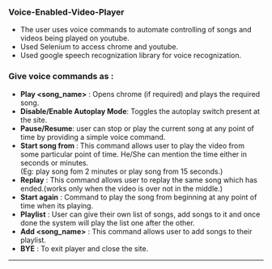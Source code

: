 ### Voice-Enabled-Video-Player
- The user uses voice commands to automate controlling of songs and videos being played on youtube.
- Used Selenium to access chrome and youtube.
- Used google speech recognization library for voice recognization.

### Give voice commands as :
- <b>Play <song_name></b> : Opens chrome (if required) and plays the required song. 
- <b>Disable/Enable Autoplay Mode</b>: Toggles the autoplay switch present at the site.
- <b>Pause/Resume</b>: user can stop or play the current song at any point of time by providing a simple voice command.
- <b>Start song from <time></b> : This command allows user to play the video from some particular point of time. He/She can mention the time either in seconds or minutes.
 <br>(Eg: play song fom 2 minutes or play song from 15 seconds.)
-  <b>Replay</b> : This command allows user to replay the same song which has ended.(works only when the video is over not in the middle.) 
- <b>Start again</b> : Command to play the song from beginning at any point of time when its playing.
- <b>Playlist</b> : User can give their own list of songs, add songs to it and once done the system will play the list one after the other.
- <b>Add <song_name></b> : This command allows user to add songs to their playlist.
- <b>BYE</b> : To exit player and close the site.
-----------------------------------------------------------------------------------
